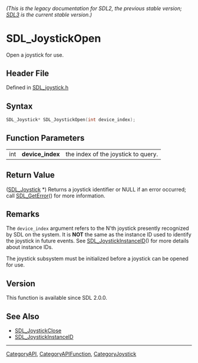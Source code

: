 ###### (This is the legacy documentation for SDL2, the previous stable version; [SDL3](https://wiki.libsdl.org/SDL3/) is the current stable version.)
# SDL_JoystickOpen

Open a joystick for use.

## Header File

Defined in [SDL_joystick.h](https://github.com/libsdl-org/SDL/blob/SDL2/include/SDL_joystick.h)

## Syntax

```c
SDL_Joystick* SDL_JoystickOpen(int device_index);
```

## Function Parameters

|     |                  |                                     |
| --- | ---------------- | ----------------------------------- |
| int | **device_index** | the index of the joystick to query. |

## Return Value

([SDL_Joystick](SDL_Joystick) *) Returns a joystick identifier or NULL if
an error occurred; call [SDL_GetError](SDL_GetError)() for more
information.

## Remarks

The `device_index` argument refers to the N'th joystick presently
recognized by SDL on the system. It is **NOT** the same as the instance ID
used to identify the joystick in future events. See
[SDL_JoystickInstanceID](SDL_JoystickInstanceID)() for more details about
instance IDs.

The joystick subsystem must be initialized before a joystick can be opened
for use.

## Version

This function is available since SDL 2.0.0.

## See Also

- [SDL_JoystickClose](SDL_JoystickClose)
- [SDL_JoystickInstanceID](SDL_JoystickInstanceID)

----
[CategoryAPI](CategoryAPI), [CategoryAPIFunction](CategoryAPIFunction), [CategoryJoystick](CategoryJoystick)

